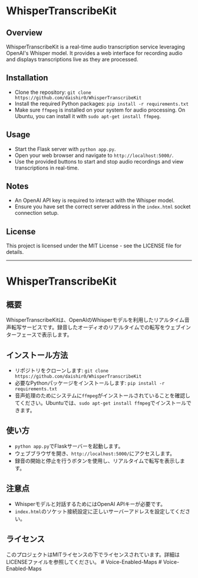 # WhisperTranscribeKit

## Overview
WhisperTranscribeKit is a real-time audio transcription service leveraging OpenAI's Whisper model. It provides a web interface for recording audio and displays transcriptions live as they are processed.

## Installation
- Clone the repository: `git clone https://github.com/daishir0/WhisperTranscribeKit`
- Install the required Python packages: `pip install -r requirements.txt`
- Make sure `ffmpeg` is installed on your system for audio processing. On Ubuntu, you can install it with `sudo apt-get install ffmpeg`.

## Usage
- Start the Flask server with `python app.py`.
- Open your web browser and navigate to `http://localhost:5000/`.
- Use the provided buttons to start and stop audio recordings and view transcriptions in real-time.

## Notes
- An OpenAI API key is required to interact with the Whisper model.
- Ensure you have set the correct server address in the `index.html` socket connection setup.

## License
This project is licensed under the MIT License - see the LICENSE file for details.

---

# WhisperTranscribeKit

## 概要
WhisperTranscribeKitは、OpenAIのWhisperモデルを利用したリアルタイム音声転写サービスです。録音したオーディオのリアルタイムでの転写をウェブインターフェースで表示します。

## インストール方法
- リポジトリをクローンします: `git clone https://github.com/daishir0/WhisperTranscribeKit`
- 必要なPythonパッケージをインストールします: `pip install -r requirements.txt`
- 音声処理のためにシステムに`ffmpeg`がインストールされていることを確認してください。Ubuntuでは、`sudo apt-get install ffmpeg`でインストールできます。

## 使い方
- `python app.py`でFlaskサーバーを起動します。
- ウェブブラウザを開き、`http://localhost:5000/`にアクセスします。
- 録音の開始と停止を行うボタンを使用し、リアルタイムで転写を表示します。

## 注意点
- Whisperモデルと対話するためにはOpenAI APIキーが必要です。
- `index.html`のソケット接続設定に正しいサーバーアドレスを設定してください。

## ライセンス
このプロジェクトはMITライセンスの下でライセンスされています。詳細はLICENSEファイルを参照してください。
#   V o i c e - E n a b l e d - M a p s  
 #   V o i c e - E n a b l e d - M a p s  
 